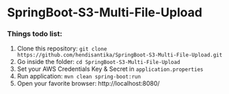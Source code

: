 # SpringBoot-S3-Multi-File-Upload
### Things todo list:
1. Clone this repository: `git clone https://github.com/hendisantika/SpringBoot-S3-Multi-File-Upload.git`
2. Go inside the folder: `cd SpringBoot-S3-Multi-File-Upload`
3. Set your AWS Credentials Key & Secret in `application.properties`
4. Run application: `mvn clean spring-boot:run`
5. Open your favorite browser: http://localhost:8080/
